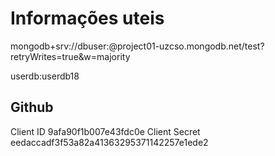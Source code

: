 # Informações uteis 

mongodb+srv://dbuser:<password>@project01-uzcso.mongodb.net/test?retryWrites=true&w=majority

userdb:userdb18

## Github
Client ID
    9afa90f1b007e43fdc0e
Client Secret
    eedaccadf3f53a82a41363295371142257e1ede2